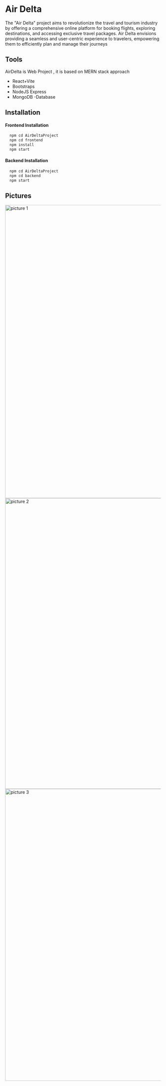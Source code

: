 # Air Delta 

The "Air Delta" project aims to revolutionize the travel and tourism industry by offering a comprehensive online platform for booking flights, exploring destinations, and accessing exclusive travel packages. Air Delta envisions providing a seamless and user-centric experience to travelers, empowering them to efficiently plan and manage their journeys 
## Tools

AirDelta is Web Project , it is based on MERN stack approach 
- React+Vite
- Bootstraps 
- NodeJS Express 
- MongoDB -Database 

## Installation
#### Frontend Installation


```bash
  npm cd AirDeltaProject
  npm cd frontend 
  npm install 
  npm start
```
#### Backend Installation


```bash
  npm cd AirDeltaProject
  npm cd backend  
  npm start
```

## Pictures
<img width="946" alt="picture 1" src="https://github.com/Salarkhan-9/MERN-AirDeltaProject/assets/98265148/f8524b31-9a05-4245-9a4e-3987829c7772">
<img width="938" alt="picture 2" src="https://github.com/Salarkhan-9/MERN-AirDeltaProject/assets/98265148/09f27929-4fe9-43a9-82f2-9f7bda238087">
<img width="942" alt="picture 3" src="https://github.com/Salarkhan-9/MERN-AirDeltaProject/assets/98265148/181186f3-7bf0-407c-83f0-a0f76876ef86">

